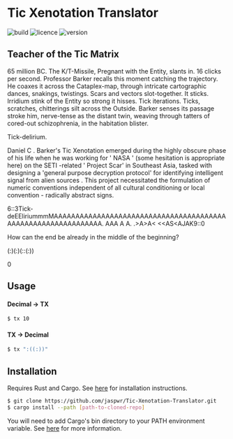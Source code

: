 # Tic Xenotation Translator

![build](https://img.shields.io/github/workflow/status/jaspwr/Tic-Xenotation-Translator/Rust)
![licence](https://img.shields.io/github/license/jaspwr/Tic-Xenotation-Translator)
![version](https://img.shields.io/badge/version-(--P)%3A%20.%20((--P))%3A%20.%20((--P))%3A-blue)

## Teacher of the Tic Matrix
65 million BC.
The K/T-Missile, Pregnant with the Entity, slants in. 16 clicks per second. Professor Barker recalls
this moment catching the trajectory. He coaxes it across the Cataplex-map, through intricate
cartographic dances, snakings, twistings. Scars and vectors slot-together. It sticks. Irridium stink of
the Entity so strong it hisses. Tick iterations. Ticks, scratches, chitterings silt across the Outside.
Barker senses its passage stroke him, nerve-tense as the distant twin, weaving through tatters of
cored-out schizophrenia, in the habitation blister.

Tick-delirium.

Daniel C . Barker's Tic Xenotation emerged during the
highly obscure phase of his life when he was working
for ' NASA ' (some hesitation is appropriate here) on the
SETI -related ' Project Scar' in Southeast Asia, tasked with
designing a 'general purpose decryption protocol' for
identifying intelligent signal from alien sources .
This project necessitated the formulation of numeric
conventions independent of all cultural conditioning or
local convention - radically abstract signs.

6::3Tick-deEEliriummmMAAAAAAAAAAAAAAAAAAAAAAAAAAAAAAAAAAAAAAAAAAAAAAAAAAAAAAAAAAAAAA. AAA A A. .>A>A< <<AS<AJAK9::0

How can the end be already in the middle of the beginning?

(:)(:)(::(:))

0
## Usage
#### Decimal → TX
```bash
$ tx 10
```
#### TX → Decimal
```bash
$ tx ":((:))"
```

## Installation
Requires Rust and Cargo. See [here](https://www.rust-lang.org/tools/install) for installation instructions.
```bash
$ git clone https://github.com/jaspwr/Tic-Xenotation-Translator.git
$ cargo install --path [path-to-cloned-repo]
```
You will need to add Cargo's bin directory to your PATH environment variable. See [here](https://doc.rust-lang.org/cargo/commands/cargo-install.html#environment-variables) for more information.
